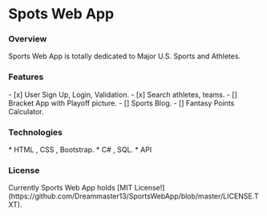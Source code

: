 
<h1>Spots Web App</h3>

<h3>Overview</h3>
<p>Sports Web App is totally dedicated to Major U.S. Sports and Athletes. <p/>

<h3>Features</h3>
- [x] User Sign Up, Login, Validation.
- [x] Search athletes, teams.
- [] Bracket App with Playoff picture.
- [] Sports Blog.
- [] Fantasy Points Calculator.


<h3>Technologies</h3>
* HTML , CSS , Bootstrap.
* C# , SQL.
* API

<h3>License</h3>
<p>Currently Sports Web App holds [MIT License!](https://github.com/Dreammaster13/SportsWebApp/blob/master/LICENSE.TXT).

